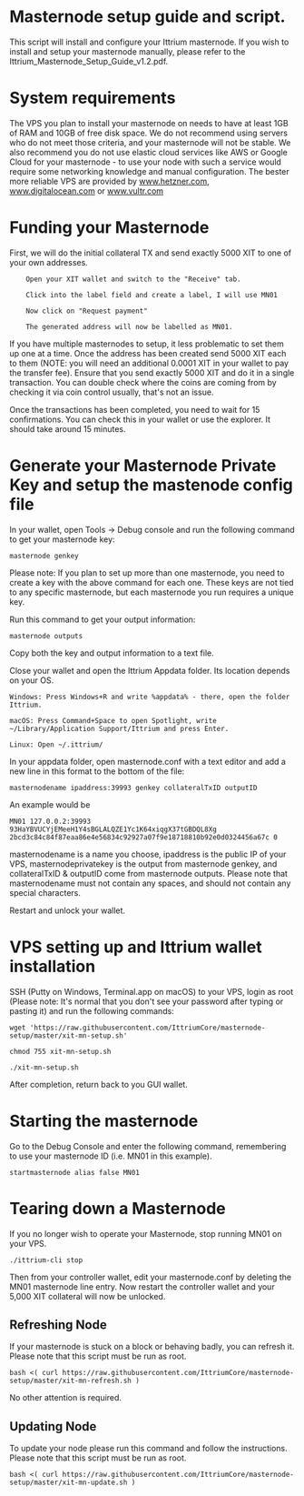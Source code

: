 # Masternode setup guide and script. 

This script will install and configure your Ittrium masternode.  If you wish to install and setup your masternode manually, please refer to the Ittrium_Masternode_Setup_Guide_v1.2.pdf.

# System requirements

The VPS you plan to install your masternode on needs to have at least 1GB of RAM and 10GB of free disk space. We do not recommend using servers who do not meet those criteria, and your masternode will not be stable. We also recommend you do not use elastic cloud services like AWS or Google Cloud for your masternode - to use your node with such a service would require some networking knowledge and manual configuration. The bester more reliable VPS are provided by www.hetzner.com, www.digitalocean.com or www.vultr.com

# Funding your Masternode

First, we will do the initial collateral TX and send exactly 5000 XIT to one of your own addresses. 

        Open your XIT wallet and switch to the "Receive" tab.

        Click into the label field and create a label, I will use MN01

        Now click on "Request payment"

        The generated address will now be labelled as MN01.  
        
If you have multiple masternodes to setup, it less problematic to set them up one at a time.  Once the address has been created send 5000 XIT each to them (NOTE: you will need an additional 0.0001 XIT in your wallet to pay the transfer fee). Ensure that you send exactly 5000 XIT and do it in a single transaction. You can double check where the coins are coming from by checking it via coin control usually, that's not an issue.

Once the transactions has been completed, you need to wait for 15 confirmations. You can check this in your wallet or use the explorer. It should take around 15 minutes.

# Generate your Masternode Private Key and setup the mastenode config file

In your wallet, open Tools -> Debug console and run the following command to get your masternode key:

    masternode genkey

Please note: If you plan to set up more than one masternode, you need to create a key with the above command for each one. These keys are not tied to any specific masternode, but each masternode you run requires a unique key.

Run this command to get your output information:

    masternode outputs

Copy both the key and output information to a text file.

Close your wallet and open the Ittrium Appdata folder. Its location depends on your OS.

    Windows: Press Windows+R and write %appdata% - there, open the folder Ittrium.
    
    macOS: Press Command+Space to open Spotlight, write ~/Library/Application Support/Ittrium and press Enter.
    
    Linux: Open ~/.ittrium/

In your appdata folder, open masternode.conf with a text editor and add a new line in this format to the bottom of the file:

    masternodename ipaddress:39993 genkey collateralTxID outputID

An example would be

    MN01 127.0.0.2:39993 93HaYBVUCYjEMeeH1Y4sBGLALQZE1Yc1K64xiqgX37tGBDQL8Xg 2bcd3c84c84f87eaa86e4e56834c92927a07f9e18718810b92e0d0324456a67c 0

masternodename is a name you choose, ipaddress is the public IP of your VPS, masternodeprivatekey is the output from masternode genkey, and collateralTxID & outputID come from masternode outputs. Please note that masternodename must not contain any spaces, and should not contain any special characters.

Restart and unlock your wallet.

# VPS setting up and Ittrium wallet installation

SSH (Putty on Windows, Terminal.app on macOS) to your VPS, login as root (Please note: It's normal that you don't see your password after typing or pasting it) and run the following commands:

    wget 'https://raw.githubusercontent.com/IttriumCore/masternode-setup/master/xit-mn-setup.sh'
    
    chmod 755 xit-mn-setup.sh
    
    ./xit-mn-setup.sh
 
 After completion, return back to you GUI wallet. 

# Starting the masternode 

Go to the Debug Console and enter the following command, remembering to use your masternode ID (i.e. MN01 in this example). 

    startmasternode alias false MN01


# Tearing down a Masternode

If you no longer wish to operate your Masternode, stop running MN01 on your VPS.

    ./ittrium-cli stop

Then from your controller wallet, edit your masternode.conf by deleting the MN01 masternode line entry.  Now restart the controller wallet and your 5,000 XIT collateral will now be unlocked.

## Refreshing Node

If your masternode is stuck on a block or behaving badly, you can refresh it.
Please note that this script must be run as root.

```
bash <( curl https://raw.githubusercontent.com/IttriumCore/masternode-setup/master/xit-mn-refresh.sh )
```

No other attention is required.

## Updating Node

To update your node please run this command and follow the instructions.
Please note that this script must be run as root.

```
bash <( curl https://raw.githubusercontent.com/IttriumCore/masternode-setup/master/xit-mn-update.sh )
```
